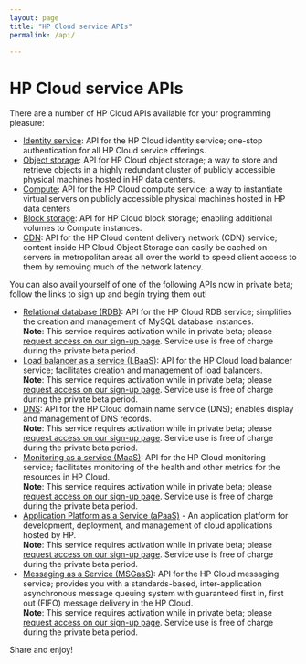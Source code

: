 ```yaml
---
layout: page
title: "HP Cloud service APIs"
permalink: /api/

---
```

# HP Cloud service APIs

There are a number of HP Cloud APIs available for your programming pleasure: 

* [Identity service](/api/identity/): API for the HP Cloud identity service; one-stop authentication for all HP Cloud service offerings.
* [Object storage](/api/object-storage/): API for HP Cloud object storage; a way to store and retrieve objects in a highly redundant cluster of publicly accessible physical machines hosted in HP data centers. 
* [Compute](/api/compute/): API for the HP Cloud compute service; a way to instantiate virtual servers on publicly accessible physical machines hosted in HP data centers
* [Block storage](/api/block-storage/): API for HP Cloud block storage; enabling additional volumes to Compute instances.
* [CDN](/api/CDN/): API for the HP Cloud content delivery network (CDN) service; content inside HP Cloud Object Storage can easily be cached on servers in metropolitan areas all over the world to speed client access to them by removing much of the network latency.

You can also avail yourself of one of the following APIs now in private beta; follow the links to sign up and begin trying them out!

* [Relational database (RDB)](http://api-docs.hpcloud.com/hpcloud-rdb-mysql/1.0/content/ch_rdb-mysql-dev-api.html): API for the HP Cloud RDB service; simplifies the creation and management of MySQL database instances.<br>
  **Note**: This service requires activation while in private beta; please [request access on our sign-up page](https://account.hpcloud.com/cases/betarequest/dbaas).  Service use is free of charge during the private beta period.
* [Load balancer as a service (LBaaS)](/api/lbaas/): API for the HP Cloud load balancer service; facilitates creation and management of load balancers.<br>
  **Note**: This service requires activation while in private beta; please [request access on our sign-up page](https://account.hpcloud.com/cases/betarequest/lbaas).  Service use is free of charge during the private beta period.
* [DNS](/api/dns/): API for the HP Cloud domain name service (DNS); enables display and management of DNS records.<br>
  **Note**: This service requires activation while in private beta; please [request access on our sign-up page](https://account.hpcloud.com/cases/betarequest/dns).  Service use is free of charge during the private beta period.
* [Monitoring as a service (MaaS)](/api/monitoring/): API for the HP Cloud monitoring service; facilitates monitoring of the health and other metrics for the resources in HP Cloud.<br>
  **Note**: This service requires activation while in private beta; please [request access on our sign-up page](https://account.hpcloud.com/cases/betarequest/maas). Service use is free of charge during the private beta period.
* [Application Platform as a Service (aPaaS)](/apaas/) - An application platform for development, deployment, and management of cloud applications hosted by HP.<br>
  **Note**: This service requires activation while in private beta; please [request access on our sign-up page](http://go.hpcloud.com/PaaS-private-beta-signup).  Service use is free of charge during the private beta period.
* [Messaging as a Service (MSGaaS)](/api/msgaas/): API for the HP Cloud messaging service; provides you with a standards-based, inter-application asynchronous message queuing system with guaranteed first in, first out (FIFO) message delivery in the HP Cloud.<br>
  **Note**: This service requires activation while in private beta; please [request access on our sign-up page](https://account.hpcloud.com/cases/betarequest/msgaas). Service use is free of charge during the private beta period.

<!--If you are a more visual learner, perhaps you would prefer our videos on these topics:

Get rid of this comment!

* [Identity Service](api/videos#Identity)
* [Object Storage](/api/videos#Object-Storage)
* [Compute](/api/videos#Compute)
* [Block Storage](/api/videos#Block-Storage)
* [CDN](/api/videos#CDN)
* [RDB](/api/videos#RDB)

-->

Share and enjoy!

